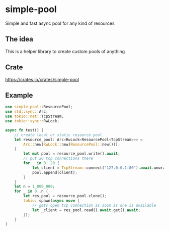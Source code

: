 # simple-pool

Simple and fast async pool for any kind of resources

## The idea

This is a helper library to create custom pools of anything

## Crate

<https://crates.io/crates/simple-pool>

## Example

```rust
use simple_pool::ResourcePool;
use std::sync::Arc;
use tokio::net::TcpStream;
use tokio::sync::RwLock;

async fn test() {
	// create local or static resource pool
    let resource_pool: Arc<RwLock<ResourcePool<TcpStream>>> =
        Arc::new(RwLock::new(ResourcePool::new()));
    {
        let mut pool = resource_pool.write().await;
        // put 20 tcp connections there
        for _ in 0..20 {
            let client = TcpStream::connect("127.0.0.1:80").await.unwrap();
            pool.append(client);
        }
    }
    let n = 1_000_000;
    for _ in 0..n {
        let res_pool = resource_pool.clone();
        tokio::spawn(async move {
            // gets open tcp connection as soon as one is available
            let _client = res_pool.read().await.get().await;
        });
    }
}
```
